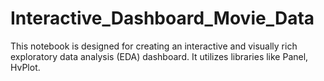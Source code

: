 # Interactive_Dashboard_Movie_Data
This notebook is designed for creating an interactive and visually rich exploratory data analysis (EDA) dashboard. It utilizes libraries like Panel, HvPlot.
